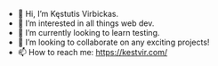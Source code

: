 - 👋 Hi, I’m Kęstutis Virbickas.
- 👀 I’m interested in all things web dev.
- 🌱 I’m currently looking to learn testing.
- 💞️ I’m looking to collaborate on any exciting projects!
- 📫 How to reach me: https://kestvir.com/

<!---
kestvir/kestvir is a ✨ special ✨ repository because its `README.md` (this file) appears on your GitHub profile.
You can click the Preview link to take a look at your changes.
--->
